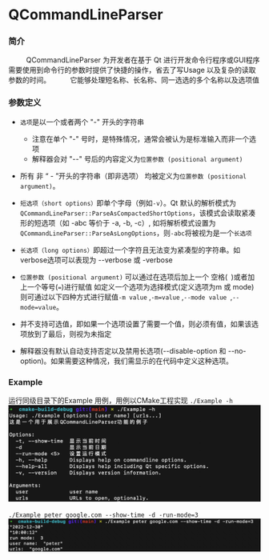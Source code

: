 # QCommandLineParser

### 简介
&nbsp;&nbsp;&nbsp;&nbsp;&nbsp;&nbsp;&nbsp;&nbsp;&nbsp;QCommandLineParser 为开发者在基于 Qt 进行开发命令行程序或GUI程序需要使用到命令行的参数时提供了快捷的操作，省去了写Usage 以及复杂的读取参数的时间。
&nbsp;&nbsp;&nbsp;&nbsp;&nbsp;&nbsp;&nbsp;&nbsp;&nbsp;它能够处理短名称、长名称、同一选选的多个名称以及选项值
    
### 参数定义
* `选项`是以一个或者两个 "-" 开头的字符串  
    *  注意在单个 "-" 号时，是特殊情况，通常会被认为是标准输入而非一个选项
    *  解释器会对 "--" 号后的内容定义为`位置参数 (positional argument)`
    
* 所有 非 “ - ”开头的字符串（即非选项） 均被定义为`位置参数 (positional argument)`。   
* `短选项（short options）`即单个字母（例如`-v`）。Qt 默认的解析模式为`QCommandLineParser::ParseAsCompactedShortOptions`，该模式会读取紧凑形的短选项（如 -abc 等价于 -a, -b, -c）, 如将解析模式设置为 `QCommandLineParser::ParseAsLongOptions`，则`-abc`将被视为是一个`长选项`
* `长选项（long options）`即超过一个字符且无法变为紧凑型的字符串。如verbose选项可以表现为 --verbose 或 -verbose
* `位置参数 (positional argument)` 可以通过在选项后加上一个 空格(` `)或者加上一个等号(`=`)进行赋值 如定义一个选项为选择模式(定义选项为m 或 mode) 则可通过以下四种方式进行赋值`-m value` ,`-m=value` ,`--mode value `,`--mode=value`。
* 并不支持可选值，即如果一个选项设置了需要一个值，则必须有值，如果该选项放到了最后，则视为未指定
* 解释器没有默认自动支持否定以及禁用长选项(--disable-option 和 --no-option)。如果需要这种情况，我们需显示的在代码中定义这种选项。

### Example
运行同级目录下的Example 用例，用例以CMake工程实现
`./Example -h`
![](assets/help.jpg)

`./Example peter google.com --show-time -d -run-mode=3`
![](assets/demo.jpg)

